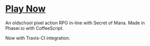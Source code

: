 # [Play Now](http://ashes999.github.io/soe)

An oldschool pixel action RPG in-line with Secret of Mana. Made in Phaser.io with CoffeeScript.

Now with Travis-CI integration.
